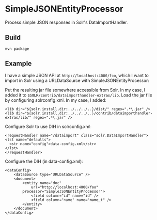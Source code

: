 # SimpleJSONEntityProcessor

Process simple JSON responses in Solr's DataImportHandler.

## Build

    mvn package

## Example

I have a simple JSON API at `http://localhost:4000/foo`, which I want to import in Solr using a URLDataSource with SimpleJSONEntityProcessor:

Put the resulting jar file somewhere accessible from Solr. In my case, I added it to `$SOLR/contrib/dataimporthandler-extras/lib`.
Load the jar file by configuring solrconfig.xml. In my case, I added:

    <lib dir="${solr.install.dir:../../../..}/dist/" regex=".*\.jar" />
    <lib dir="${solr.install.dir:../../../..}/contrib/dataimporthandler-extras/lib/" regex=".*\.jar" />

Configure Solr to use DIH in solrconfig.xml:

    <requestHandler name="/dataimport" class="solr.DataImportHandler">
    <lst name="defaults">
      <str name="config">data-config.xml</str>
    </lst>
    </requestHandler>

Configure the DIH (in data-config.xml):

    <dataConfig>
    	<dataSource type="URLDataSource" />
    	<document>
    		<entity name="doc"
    			url="http://localhost:4000/foo"
   			processor="SimpleJSONEntityProcessor">
    			<field column="id" name="id" />
    			<field column="name" name="name_t" />
    		</entity>
    	</document>
    </dataConfig>
